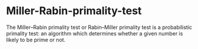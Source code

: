 # Miller-Rabin-primality-test
The Miller–Rabin primality test or Rabin–Miller primality test is a probabilistic primality test: an algorithm which determines whether a given number is likely to be prime or not.
